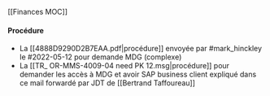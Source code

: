 [[Finances MOC]]


#### Procédure 
- La [[4888D9290D2B7EAA.pdf|procédure]] envoyée par #mark_hinckley le #2022-05-12 pour demande MDG (complexe)
- La [[TR_ OR-MMS-4009-04 need PK 12.msg|procédure]] pour demander les accès à MDG et avoir SAP business client expliqué dans ce mail forwardé par JDT de [[Bertrand Taffoureau]]
